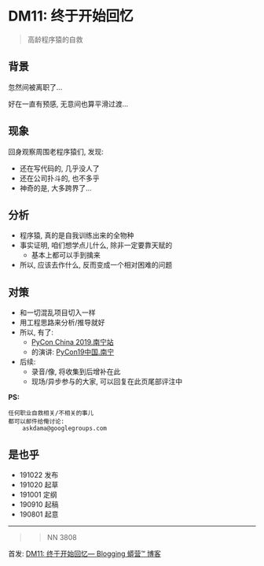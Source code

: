 # DM11: 终于开始回忆
> 高龄程序猿的自救

## 背景

忽然间被离职了...

好在一直有预感, 无意间也算平滑过渡...


## 现象

回身观察周围老程序猿们, 发现:

- 还在写代码的, 几乎没人了
- 还在公司扑斗的, 也不多乎
- 神奇的是, 大多跨界了...

## 分析

- 程序猿, 真的是自我训练出来的全物种
- 事实证明, 咱们想学点儿什么, 除非一定要靠天赋的
    + 基本上都可以手到擒来
- 所以, 应该去作什么, 反而变成一个相对困难的问题


## 对策

- 和一切混乱项目切入一样
- 用工程思路来分析/推导就好
- 所以, 有了:
    + [PyCon China 2019.南宁站](https://cn.pycon.org/)
    + 的演讲: [PyCon19中国.南宁](https://slides.101.camp/pycon19nn.html#/title-slide)
- 后续:
    + 录音/像, 将收集到后增补在此
    + 现场/异步参与的大家, 可以回复在此页尾部评注中


**PS:**

    任何职业自救相关/不相关的事儿
    都可以邮件给俺讨论:
        askdama@googlegroups.com


## 是也乎

- 191022 发布
- 191020 起草
- 191001 定纲
- 190910 起稿
- 190801 起意


------------

>> NN 3808

首发: [DM11: 终于开始回忆— Blogging 蟒营™ 博客](https://blog.101.camp/DM/191022-pycon19nn/)

